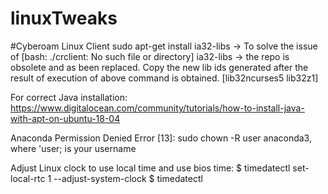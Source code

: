# linuxTweaks

#Cyberoam Linux Client
sudo apt-get install ia32-libs -> To solve the issue of [bash: ./crclient: No such file or directory] 
ia32-libs -> the repo is obsolete and as been replaced. Copy the new lib ids generated after the result of execution of above command is obtained. [lib32ncurses5 lib32z1]

For correct Java installation: https://www.digitalocean.com/community/tutorials/how-to-install-java-with-apt-on-ubuntu-18-04

Anaconda Permission Denied Error [13]: sudo chown -R user anaconda3, where 'user; is your username

Adjust Linux clock to use local time and use bios time:
$ timedatectl set-local-rtc 1 --adjust-system-clock
$ timedatectl
